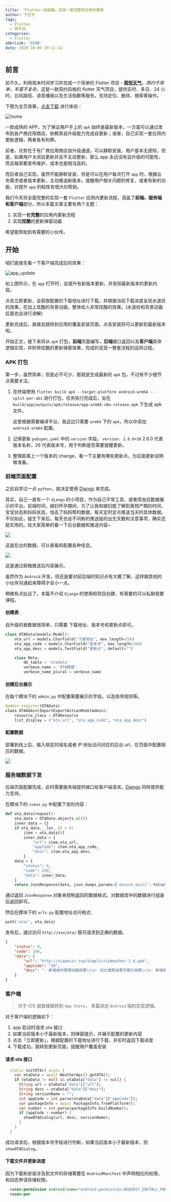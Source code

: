 ```yaml
---
title: 『Flutter-技能篇』实现一套完整的应用内更新
author: 下位子
tags:
  - Flutter
  - 跨平台
categories:
  - Flutter
abbrlink: '8200'
date: 2020-10-05 19:11:12
---
```


## 前言

前不久，利用周末时间学习并完成一个简单的 Flutter 项目 -  [**简悦天气**](https://github.com/xiaweizi/SimplicityWeather)，*简约不简单，丰富不复杂*，这是一款简约风格的 flutter 天气项目，提供实时、多日、24 小时、台风路径、语音播报以及生活指数等服务，支持定位、删除、搜索等操作。

<!-- more -->

下图为主页效果，[点击下载](http://xiaweizi.top/SimplicityWeather-2_6.apk) 进行体验：

![home](https://p1-juejin.byteimg.com/tos-cn-i-k3u1fbpfcp/6471e071336e42e38f9037c3b5e5ae45~tplv-k3u1fbpfcp-zoom-1.image)

一款成熟的 APP，为了保证用户手上的 `apk` 始终是最新版本，一方面可以通过发布到各产商应用商店，依赖其自升级能力完成自更新；或者，自己实现一套应用内更新逻辑，两者各有利弊。

前者，优势在于有厂商应用商店自升级通道，可以静默安装，用户基本无感知，但是，如果用户关闭自更新并且不主动更新，那么 app 永远没有自升级的可能性，而且每家都发布维护，成本也是相当高的。

而后者自己实现，虽然不能静默安装，但是可以在用户每次打开 `app` 时，根据业务需求或者版本更新，主动推送新版本，提醒用户相关问题的修复，或者有新的功能，对提升 `app` 的粘性有很大的帮助。

我们今天将全面完整的实现一套 `Flutter` 应用内更新流程，涵盖了**前端、服务端和客户端**部分，所以本篇文章主要有两个主题：

1. 实现一套**完整**的应用内更新流程
2. 实现**炫酷**的更新弹窗动画

希望能帮助到有需要的小伙伴。

## 开始

咱们直接先看一下客户端完成后的效果：

![app_update](https://p1-juejin.byteimg.com/tos-cn-i-k3u1fbpfcp/1f772d4efc8d4879ac80941579196d1d~tplv-k3u1fbpfcp-zoom-1.image)

如上图所示，在 `app` 打开时，会提升有新版本更新，并告知最新版本的更新内容。

点击立即更新，会获取配置的下载地址进行下载，并根据当前下载进度呈现水波纹的效果，在加上炫酷的背景动画，整体给人非常炫酷的效果。(水波纹和背景动画后面也会进行讲解)

更新完成后，直接会跳转到应用的覆盖安装页面，点击安装则可以更新到最新版本啦。

开始正文，接下来将从 `apk` 打包，**前端**页面编写，**后端**接口返回以及**客户端**具体逻辑实现，并附带炫酷的更新弹窗效果，完成的呈现一整套流程的运转过程。

### APK 打包

第一步，虽然简单，但是必不可少，那就是生成最新的 `apk` 包，不过有不少细节点需要关注。

1. 在终端使用 `flutter build apk --target-platform android-arm64 --split-per-abi` 进行打包，任务执行完成后，会在 `build/app/outputs/apk/release/app-arm64-v8a-release.apk` 下生成 apk 文件。
	
    这里根据需要编译平台，我这边只需要 `arm64` 下的 `apk`，所以中添加 `android-arm64` 配置。

2. 记得更新 `pubspec.yaml` 中的 `version` 字段。 `version: 2.6.0+26` 2.6.0 代表版本名称，26 代表版本号，用于判断是否需要提醒更新。

3. 整理距离上一个版本的 change，看一下主要有哪些更新点，为后面更新说明做准备。

### 前端页面配置

之前自学过一点 `python`，就决定使用 [Django](https://www.djangoproject.com/) 来完成。

其实，自己一直有一个 `django` 的小项目，作为自己平常工具、或者爬虫后数据展示的平台。前端时间，媳妇怀孕期间，为了让我和媳妇能了解到离预产期的时间、宝宝状态和妈妈状态，怕去了妈妈帮的数据，每天定时定点推送当天的具体数据。不仅如此，娃生下来后，每天也会不间断的推送娃的出生天数和注意事项，确实还挺实用的。给大家简单的看一下后台数据和推送内容~

![](https://p3-juejin.byteimg.com/tos-cn-i-k3u1fbpfcp/c6bbeba5695e45529f085d0745705406~tplv-k3u1fbpfcp-zoom-1.image)

这是后台的数据，可以查看和配置各种信息。

![](https://p6-juejin.byteimg.com/tos-cn-i-k3u1fbpfcp/7f66f1b67cb3401bb0edbc198cfa4a63~tplv-k3u1fbpfcp-zoom-1.image)

这是通过邮箱推送后内容展示。

虽然作为 `Android` 开发，但还是要对前后端的知识点有大概了解，这样跟其他的小伙伴沟通起来障碍才会小一点。

稍微有点扯远了，本篇不介绍 `Django` 的使用和项目创建，有需要的可以私聊我要课程。

#### 创建表

自升级的表数据很简单，只需要 下载地址、版本号和更新点即可。

```python
class OTAData(models.Model):
    ota_url = models.CharField("下载地址", max_length=256)
    ota_app_code = models.CharField("版本号", max_length=100)
    ota_app_desc = models.TextField("更新点", default="")

    class Meta:
        db_table = 'otadata'
        verbose_name = 'OTA数据'
        verbose_name_plural = verbose_name
```

#### 创建后台展示

在每个模块下的 `admin.py` 中配置需要展示的字段，以及排序规则等。

```python
@admin.register(OTAData)
class OTAAdmin(ImportExportActionModelAdmin):
    resource_class = OTAResource
    list_display = ("ota_url", "ota_app_code", "ota_app_desc")
```

#### 配置数据

部署到线上后，输入绑定的域名或者 IP 地址访问对应的后台 url，在页面中配置相应的数据。

![](https://p6-juejin.byteimg.com/tos-cn-i-k3u1fbpfcp/d39939eb9cba441c95efbf6cfac2643d~tplv-k3u1fbpfcp-zoom-1.image)

### 服务端数据下发

后端页面配置完成，此时需要服务端提供接口给客户端请求。[Django](https://www.djangoproject.com/) 同样提供能力支持。

在模块下的 `views.py` 中配置下发的内容：

```python
def ota_data(request):
    ota_data = OTAData.objects.all()
    inner_data = {}
    if ota_data.__len__() > 0:
        item = ota_data[0]
        inner_data = {
            "url": item.ota_url,
            "appCode": item.ota_app_code,
            "desc": item.ota_app_desc,
        }
    data = {
        "status": 0,
        "code": 200,
        "data": inner_data,
    }
    return JsonResponse(data, json_dumps_params={'ensure_ascii': False})
```

通过返回 `JsonResponse` 对象来控制返回的数据格式，对数据库中的数据进行组装后返回即可。

然后在模块下的 `urls.py` 配置地址访问格式:

```python
path('ota/', ota_data)
```

发布后，通过访问 `http://xxx/ota/` 既可请求到正确的数据。

```json
{
    "status": 0,
    "code": 200,
    "data": {
        "url": "http://xiaweizi.top/SimplicityWeather-2_6.apk",
        "appCode": "26",
        "desc": "- 新增城市管理动画效果\r\n- 优化搜索结果页展示效果\r\n- 新增炫酷的 demo 入口效果\r\n- 优化背景动画效果"
    }
}
```

### 客户端

> 对于 iOS 就直接跳转到 `App Store`， 本篇讲述 `Android` 端的实现逻辑。

对于客户端的逻辑如下：

1. app 启动时请求 ota 接口
2. 如果当前版本小于最新版本，则弹窗提示，并展示配置的更新内容
3. 点击「立即更新」，根据配置的下载地址进行下载，并实时返回下载进度
4. 下载成功，跳转到更新页面，提醒用户覆盖安装

#### 请求 ota 接口

```dart
  static initOTA() async {
    var otaData = await WeatherApi().getOTA();
    if (otaData != null && otaData["data"] != null) {
      String url = otaData["data"]["url"];
      String desc = otaData["data"]["desc"];
      String versionName = "";
      int appCode = int.parse(otaData["data"]["appCode"]);
      var packageInfo = await PackageInfo.fromPlatform();
      var number = int.parse(packageInfo.buildNumber);
      if (appCode > number) {
        showOTADialog(url, desc, versionName);
      }
    }
  }
```

成功请求后，根据版本号字段进行判断，如果当前版本小于最新版本，则 `showOTADialog`。

#### 下载文件并更新进度

因为下载和安装涉及到文件的存储需要在 `AndroidManifest` 中声明相应的权限，和动态申请存储权限。

```xml
  <uses-permission android:name="android.permission.REQUEST_INSTALL_PACKAGES"/>
  <uses-per
```